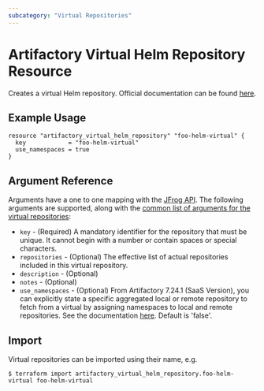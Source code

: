 ```yaml
---
subcategory: "Virtual Repositories"
---
```

# Artifactory Virtual Helm Repository Resource

Creates a virtual Helm repository.
Official documentation can be found [here](https://www.jfrog.com/confluence/display/JFROG/Kubernetes+Helm+Chart+Repositories#KubernetesHelmChartRepositories-VirtualRepositories).

## Example Usage

```hcl
resource "artifactory_virtual_helm_repository" "foo-helm-virtual" {
  key            = "foo-helm-virtual"
  use_namespaces = true
}
```

## Argument Reference

Arguments have a one to one mapping with the [JFrog API](https://www.jfrog.com/confluence/display/RTF/Repository+Configuration+JSON). 
The following arguments are supported, along with the [common list of arguments for the virtual repositories](virtual.md):

* `key` - (Required) A mandatory identifier for the repository that must be unique. It cannot begin with a number or
  contain spaces or special characters.
* `repositories` - (Optional) The effective list of actual repositories included in this virtual repository.
* `description` - (Optional)
* `notes` - (Optional)
* `use_namespaces` - (Optional) From Artifactory 7.24.1 (SaaS Version), you can explicitly state a specific aggregated local or remote repository to fetch from a virtual by assigning namespaces to local and remote repositories. See the documentation [here](https://www.jfrog.com/confluence/display/JFROG/Kubernetes+Helm+Chart+Repositories#KubernetesHelmChartRepositories-NamespaceSupportforHelmVirtualRepositories). Default is 'false'.

## Import

Virtual repositories can be imported using their name, e.g.

```
$ terraform import artifactory_virtual_helm_repository.foo-helm-virtual foo-helm-virtual
```

